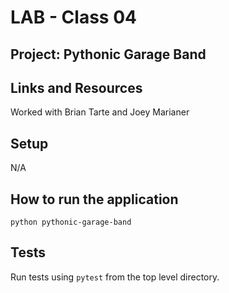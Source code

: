 # LAB - Class 04

## Project: Pythonic Garage Band

## Links and Resources
Worked with Brian Tarte and Joey Marianer

## Setup
N/A

## How to run the application
`python pythonic-garage-band`

## Tests
Run tests using `pytest` from the top level directory.